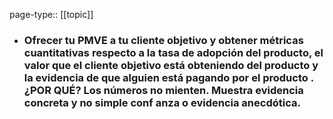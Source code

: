 page-type:: [[topic]]
- ### Ofrecer tu PMVE a tu cliente objetivo y obtener métricas cuantitativas respecto a la tasa de adopción del producto, el valor que el cliente objetivo está obteniendo del producto y la evidencia de que alguien está pagando por el producto . ¿POR QUÉ? Los números no mienten. Muestra evidencia concreta y no simple conf anza o evidencia anecdótica.



